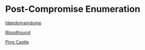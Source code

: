 # Post-Compromise Enumeration

[ldapdomaindump](Post-Compromise%20Enumeration%201f7693fb1d404b1a94385169c64b094a/ldapdomaindump%2060b106e9e3c84409977e4e90578bc4e1.md)

[Bloodhound](Post-Compromise%20Enumeration%201f7693fb1d404b1a94385169c64b094a/Bloodhound%20871a4eb7f6ac40b7890179c1e270a75b.md)

[Ping Castle](Post-Compromise%20Enumeration%201f7693fb1d404b1a94385169c64b094a/Ping%20Castle%20d02327e3a5514d8aad0e13f5aa23a69b.md)